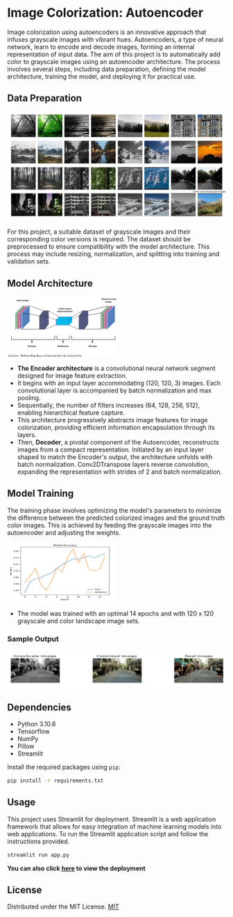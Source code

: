 # Image Colorization: Autoencoder

Image colorization using autoencoders is an innovative approach that infuses grayscale images with vibrant hues. Autoencoders, a type of neural network, learn to encode and decode images, forming an internal representation of input data. The aim of this project is to automatically add color to grayscale images using an autoencoder architecture. The process involves several steps, including data preparation, defining the model architecture, training the model, and deploying it for practical use.

## Data Preparation

![training dataset](https://github.com/pooranjoyb/Autoencoder-Colorization/blob/master/data/images/dataset.png)

For this project, a suitable dataset of grayscale images and their corresponding color versions is required. The dataset should be preprocessed to ensure compatibility with the model architecture. This process may include resizing, normalization, and splitting into training and validation sets.

## Model Architecture

<img src="https://github.com/pooranjoyb/Autoencoder-Colorization/blob/master/data/images/architecture.png" width="50%" alt="Architecture"></img>

- **The Encoder architecture** is a convolutional neural network segment designed for image feature extraction.
- It begins with an input layer accommodating (120, 120, 3) images. Each convolutional layer is accompanied by batch normalization and max pooling.
- Sequentially, the number of filters increases (64, 128, 256, 512), enabling hierarchical feature capture.
- This architecture progressively abstracts image features for image colorization, providing efficient information encapsulation through its layers.
- Then, **Decoder**, a pivotal component of the Autoencoder, reconstructs images from a compact  representation. Initiated by an input layer shaped to match the Encoder's output, the architecture 
unfolds with batch normalization. Conv2DTranspose layers reverse convolution, expanding the representation with strides of 2 and batch normalization.

## Model Training
The training phase involves optimizing the model's parameters to minimize the difference between the predicted colorized images and the ground truth color images. This is achieved by feeding the grayscale images into the autoencoder and adjusting the weights. 

<img src="https://github.com/pooranjoyb/Autoencoder-Colorization/blob/master/data/images/train.png" width="50%" />

- The model was trained with an optimal 14 epochs and with 120 x 120 grayscale and color landscape image sets.

### Sample Output

![output](https://github.com/pooranjoyb/Autoencoder-Colorization/blob/master/data/images/output.png)

## Dependencies

- Python 3.10.6
- Tensorflow
- NumPy
- Pillow
- Streamlit

Install the required packages using `pip`:

```bash
pip install -r requirements.txt
```
## Usage

This project uses Streamlit for deployment. Streamlit is a web application framework that allows for easy integration of machine learning models into web applications. To run the Streamlit application script and follow the instructions provided.

```bash
streamlit run app.py
```

**You can also click [here](https://image-colorizer.onrender.com/) to view the deployment**

## License 

Distributed under the MIT License. 
[MIT](LICENSE)
